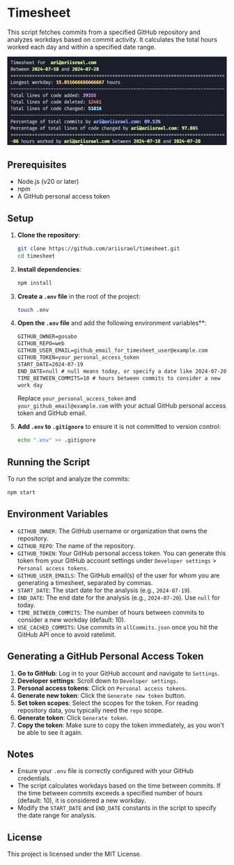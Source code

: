 
# Timesheet

This script fetches commits from a specified GitHub repository and analyzes workdays based on commit activity. It calculates the total hours worked each day and within a specified date range.

![Example output](./output.png)

## Prerequisites

- Node.js (v20 or later)
- npm
- A GitHub personal access token

## Setup

1. **Clone the repository**:
   ```sh
   git clone https://github.com/ariisrael/timesheet.git
   cd timesheet
   ```

2. **Install dependencies**:
   ```sh
   npm install
   ```

3. **Create a `.env` file** in the root of the project:
   ```sh
   touch .env
   ```

4. **Open the `.env` file** and add the following environment variables**:
   ```env
   GITHUB_OWNER=gosabo
   GITHUB_REPO=web
   GITHUB_USER_EMAIL=github_email_for_timesheet_user@example.com
   GITHUB_TOKEN=your_personal_access_token
   START_DATE=2024-07-19
   END_DATE=null # null means today, or specify a date like 2024-07-20
   TIME_BETWEEN_COMMITS=10 # hours between commits to consider a new work day
   ```

   Replace `your_personal_access_token` and `your_github_email@example.com` with your actual GitHub personal access token and GitHub email.

5. **Add `.env` to `.gitignore`** to ensure it is not committed to version control:
   ```sh
   echo ".env" >> .gitignore
   ```

## Running the Script

To run the script and analyze the commits:

```sh
npm start
```

## Environment Variables

- `GITHUB_OWNER`: The GitHub username or organization that owns the repository.
- `GITHUB_REPO`: The name of the repository.
- `GITHUB_TOKEN`: Your GitHub personal access token. You can generate this token from your GitHub account settings under `Developer settings` > `Personal access tokens`.
- `GITHUB_USER_EMAILS`: The GitHub email(s) of the user for whom you are generating a timesheet, separated by commas.
- `START_DATE`: The start date for the analysis (e.g., `2024-07-19`).
- `END_DATE`: The end date for the analysis (e.g., `2024-07-20`). Use `null` for today.
- `TIME_BETWEEN_COMMITS`: The number of hours between commits to consider a new workday (default: 10).
- `USE_CACHED_COMMITS`: Use commits in `allCommits.json` once you hit the GitHub API once to avoid ratelimit.

## Generating a GitHub Personal Access Token

1. **Go to GitHub**: Log in to your GitHub account and navigate to `Settings`.
2. **Developer settings**: Scroll down to `Developer settings`.
3. **Personal access tokens**: Click on `Personal access tokens`.
4. **Generate new token**: Click the `Generate new token` button.
5. **Set token scopes**: Select the scopes for the token. For reading repository data, you typically need the `repo` scope.
6. **Generate token**: Click `Generate token`.
7. **Copy the token**: Make sure to copy the token immediately, as you won't be able to see it again.

## Notes

- Ensure your `.env` file is correctly configured with your GitHub credentials.
- The script calculates workdays based on the time between commits. If the time between commits exceeds a specified number of hours (default: 10), it is considered a new workday.
- Modify the `START_DATE` and `END_DATE` constants in the script to specify the date range for analysis.

## License

This project is licensed under the MIT License.

